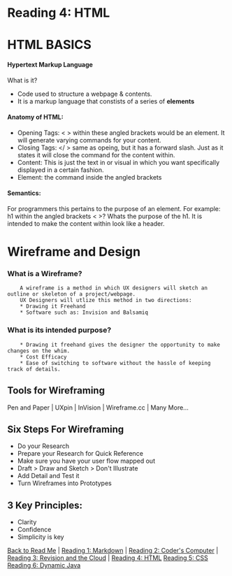 # Reading 4: HTML

# HTML BASICS

#### Hypertext Markup Language

What is it?
- Code used to structure a webpage & contents.
- It is a markup language that constists of a series of **elements**

#### Anatomy of HTML:
- Opening Tags: <  > within these angled brackets would be an element. It will generate varying commands for your content.
- Closing Tags: </ > same as opeing, but it has a forward slash. Just as it states it will close the command for the content within.
- Content: This is just the text in or visual in which you want specifically displayed in a certain fashion.
- Element: the command inside the angled brackets

#### Semantics:

For programmers this pertains to the purpose of an element.
For example: h1 within the angled brackets < >? Whats the purpose of the h1. It is intended to make the content within look like a header.


# Wireframe and Design

### What is a Wireframe?
        A wireframe is a method in which UX designers will sketch an outline or skeleton of a project/webpage.
        UX Designers will utlize this method in two directions:
        * Drawing it Freehand
        * Software such as: Invision and Balsamiq

### What is its intended purpose?
        * Drawing it freehand gives the designer the opportunity to make changes on the whim.
        * Cost Efficacy
        * Ease of switching to software without the hassle of keeping track of details.


## Tools for Wireframing
Pen and Paper | UXpin | InVision | Wireframe.cc | Many More...

## Six Steps For Wireframing

* Do your Research
* Prepare your Research for Quick Reference
* Make sure you have your user flow mapped out
* Draft > Draw and Sketch > Don't Illustrate
* Add Detail and Test it
* Turn Wireframes into Prototypes

## 3 Key Principles:
* Clarity
* Confidence
* Simplicity is key




[Back to Read Me](README.md) |
[Reading 1: Markdown](markdown.md) |
[Reading 2: Coder's Computer](coderscomputer.md) |
[Reading 3: Revision and the Cloud](revisionandthecloud.md) |
[Reading 4: HTML](html.md)
[Reading 5: CSS](css.md)
[Reading 6: Dynamic Java](dynamicjavascript.md)
